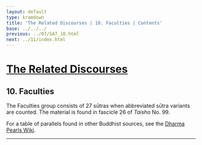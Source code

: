 ```yaml
---
layout: default
type: kramdown
title: 'The Related Discourses | 10. Faculties | Contents'
base: ../../../
previous: ../07/SA7_10.html
next: ../11/index.html
---
```


# [The Related Discourses](../index.html)
## 10. Faculties

The Faculties group consists of 27 sūtras when abbreviated sūtra variants are counted. The material is found in fascicle 26 of *Taisho* No. 99.

For a table of parallels found in other Buddhist sources, see the [Dharma Pearls Wiki](https://dharmapearls.net/dharmabase/index.php/Faculties_Sa%E1%B9%83yukta).

<!--See the notes listed in the introduction to the [Aggregates](../01/index.html){:target="_blank"} regarding conventions followed in the list below.-
Below is a list of the English translations currently available.
-->

---
